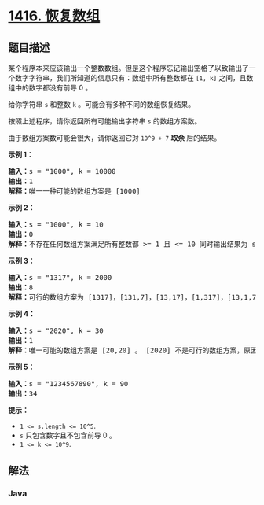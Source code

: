 # [1416. 恢复数组](https://leetcode.cn/problems/restore-the-array)

## 题目描述

<p>某个程序本来应该输出一个整数数组。但是这个程序忘记输出空格了以致输出了一个数字字符串，我们所知道的信息只有：数组中所有整数都在 <code>[1, k]</code>&nbsp;之间，且数组中的数字都没有前导 0 。</p>

<p>给你字符串&nbsp;<code>s</code>&nbsp;和整数&nbsp;<code>k</code>&nbsp;。可能会有多种不同的数组恢复结果。</p>

<p>按照上述程序，请你返回所有可能输出字符串&nbsp;<code>s</code>&nbsp;的数组方案数。</p>

<p>由于数组方案数可能会很大，请你返回它对&nbsp;<code>10^9 + 7</code>&nbsp;<strong>取余</strong>&nbsp;后的结果。</p>

<p><strong>示例 1：</strong></p>

<pre><strong>输入：</strong>s = &quot;1000&quot;, k = 10000
<strong>输出：</strong>1
<strong>解释：</strong>唯一一种可能的数组方案是 [1000]
</pre>

<p><strong>示例 2：</strong></p>

<pre><strong>输入：</strong>s = &quot;1000&quot;, k = 10
<strong>输出：</strong>0
<strong>解释：</strong>不存在任何数组方案满足所有整数都 &gt;= 1 且 &lt;= 10 同时输出结果为 s 。
</pre>

<p><strong>示例 3：</strong></p>

<pre><strong>输入：</strong>s = &quot;1317&quot;, k = 2000
<strong>输出：</strong>8
<strong>解释：</strong>可行的数组方案为 [1317]，[131,7]，[13,17]，[1,317]，[13,1,7]，[1,31,7]，[1,3,17]，[1,3,1,7]
</pre>

<p><strong>示例 4：</strong></p>

<pre><strong>输入：</strong>s = &quot;2020&quot;, k = 30
<strong>输出：</strong>1
<strong>解释：</strong>唯一可能的数组方案是 [20,20] 。 [2020] 不是可行的数组方案，原因是 2020 &gt; 30 。 [2,020] 也不是可行的数组方案，因为 020 含有前导 0 。
</pre>

<p><strong>示例 5：</strong></p>

<pre><strong>输入：</strong>s = &quot;1234567890&quot;, k = 90
<strong>输出：</strong>34
</pre>

<p><strong>提示：</strong></p>

<ul>
	<li><code>1 &lt;= s.length &lt;= 10^5</code>.</li>
	<li><code>s</code>&nbsp;只包含数字且不包含前导 0 。</li>
	<li><code>1 &lt;= k &lt;= 10^9</code>.</li>
</ul>

## 解法

### **Java**

```java

```
